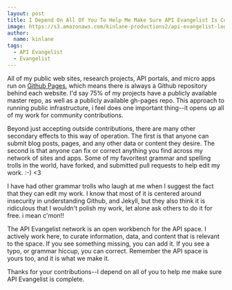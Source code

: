 ```yaml
---
layout: post
title: I Depend On All Of You To Help Me Make Sure API Evangelist Is Complete
image: https://s3.amazonaws.com/kinlane-productions2/api-evangelist-logos/api-evangelist-butterfly-vertical.png
author:
  name: kinlane
tags:
  - API Evangelist
  - Evangelist
---
```

All of my public web sites, research projects, API portals, and micro apps run on [Github Pages](https://pages.github.com/), which means there is always a Github repository behind each website. I'd say 75% of my projects have a publicly available master repo, as well as a publicly available gh-pages repo. This approach to running public infrastructure, i feel does one important thing--it opens up all of my work for community contributions.

Beyond just accepting outside contributions, there are many other secondary effects to this way of operation. The first is that anyone can submit blog posts, pages, and any other data or content they desire. The second is that anyone can fix or correct anything you find across my network of sites and apps. Some of my favoritest grammar and spelling trolls in the world, have forked, and submitted pull requests to help edit my work. :-) <3

I have had other grammar trolls who laugh at me when I suggest the fact that they can edit my work. I know that most of it is centered around insecurity in understanding Github, and Jekyll, but they also think it is ridiculous that I wouldn't polish my work, let alone ask others to do it for free. i mean c'mon!!

The API Evangelist network is an open workbench for the API space. I actively work here, to curate information, data, and content that is relevant to the space. If you see something missing, you can add it. If you see a typo, or grammar hiccup, you can correct. Remember the API space is yours too, and it is what we make it.

Thanks for your contributions--I depend on all of you to help me make sure API Evangelist is complete.